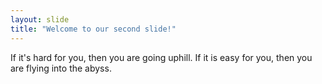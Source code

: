 ```yaml
---
layout: slide
title: "Welcome to our second slide!"
---
```

If it's hard for you, then you are going uphill.  If it is easy for you, then you are flying into the abyss.
